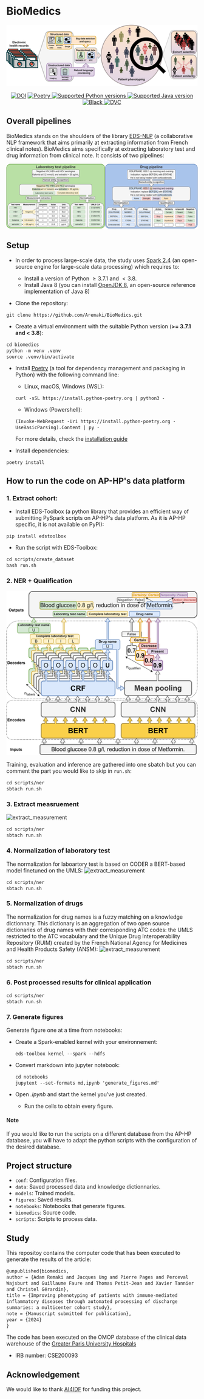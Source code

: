 # BioMedics

<div align="center">
    <img src="graphical_abstract.svg" alt="BioMedics">
<p align="center">
<a href="https://zenodo.org/badge/latestdoi/679397420"><img src="https://zenodo.org/badge/679397420.svg" alt="DOI"></a>
<a href="https://python-poetry.org/" target="_blank">
    <img src="https://img.shields.io/endpoint?url=https://python-poetry.org/badge/v0.json"
    alt="Poetry">
</a>
<a href="https://www.python.org/" target="_blank">
    <img src="https://img.shields.io/badge/python-%3E%3D%203.7.1%20%7C%20%3C%203.8-brightgreen" alt="Supported Python versions">
</a>
<a href="https://spark.apache.org/docs/2.4.8/" target="_blank">
    <img src="https://img.shields.io/badge/spark-2.4-brightgreen" alt="Supported Java version">
</a>
<a href="https://github.com/psf/black" target="_blank">
    <img src="https://img.shields.io/badge/code%20style-black-000000.svg" alt="Black">
</a>
    <a href="https://dvc.org" target="_blank">
    <img src="https://img.shields.io/badge/reproducibility-dvc-blue" alt="DVC">
</a>
</p>
</div>

## Overall pipelines

BioMedics stands on the shoulders of the library [EDS-NLP](https://github.com/aphp/edsnlp) (a collaborative NLP framework that aims primarily at extracting information from French clinical notes).
BioMedics aims specifically at extracting laboratory test and drug information from clinical note. It consists of two pipelines:

<img src="figures/overall_pipelines.svg" alt="overall_pipelines">


## Setup

- In order to process large-scale data, the study uses [Spark 2.4](https://spark.apache.org/docs/2.4.8/index.html) (an open-source engine for large-scale data processing) which requires to:

  - Install a version of Python $\geq 3.7.1$ and $< 3.8$.
  - Install Java 8 (you can install [OpenJDK 8](https://openjdk.org/projects/jdk8/), an open-source reference implementation of Java 8)

- Clone the repository:

```shell
git clone https://github.com/Aremaki/BioMedics.git
```

- Create a virtual environment with the suitable Python version (**>= 3.7.1 and < 3.8**):

```shell
cd biomedics
python -m venv .venv
source .venv/bin/activate
```

- Install [Poetry](https://python-poetry.org/) (a tool for dependency management and packaging in Python) with the following command line:
    - Linux, macOS, Windows (WSL):

    ```shell
    curl -sSL https://install.python-poetry.org | python3 -
    ```

    - Windows (Powershell):

    ```shell
    (Invoke-WebRequest -Uri https://install.python-poetry.org -UseBasicParsing).Content | py -
    ```

    For more details, check the [installation guide](https://python-poetry.org/docs/#installation)

- Install dependencies:

```shell
poetry install
```
## How to run the code on AP-HP's data platform

### 1. Extract cohort:

- Install EDS-Toolbox (a python library that provides an efficient way of submitting PySpark scripts on AP-HP's data platform. As it is AP-HP specific, it is not available on PyPI):

```shell
pip install edstoolbox
```

- Run the script with EDS-Toolbox:

```shell
cd scripts/create_dataset
bash run.sh
```

### 2. NER + Qualification

<img src="figures/ner_qualif_model.svg" alt="ner_qualif">

Training, evaluation and inference are gathered into one sbatch but you can comment the part you would like to skip in `run.sh`:

```shell
cd scripts/ner
sbtach run.sh
```

### 3. Extract measruement

<img src="figures/extract_measurment.svg" alt="extract_measurement">

```shell
cd scripts/ner
sbtach run.sh
```

### 4. Normalization of laboratory test

The normalization for laboartory test is based on CODER a BERT-based model finetuned on the UMLS:
<img src="figures/extract_measurment.svg" alt="extract_measurement">

```shell
cd scripts/ner
sbtach run.sh
```
### 5. Normalization of drugs

The normalization for drug names is a fuzzy matching on a knowledge dictionnary. This dictionary is an aggregation of two open source dictionaries of drug names with their corresponding ATC codes: the UMLS restricted to the ATC vocabulary and the Unique Drug Interoperability Repository (RUIM) created by the French National Agency for Medicines and Health Products Safety (ANSM):
<img src="figures/extract_measurment.svg" alt="extract_measurement">

```shell
cd scripts/ner
sbtach run.sh
```

### 6. Post processed results for clinical application

```shell
cd scripts/ner
sbtach run.sh
```

### 7. Generate figures

Generate figure one at a time from notebooks:

  - Create a Spark-enabled kernel with your environnement:

    ```shell
    eds-toolbox kernel --spark --hdfs
    ```

   - Convert markdown into jupyter notebook:

      ```shell
      cd notebooks
      jupytext --set-formats md,ipynb 'generate_figures.md'
      ```

   - Open *.ipynb* and start the kernel you've just created.
     - Run the cells to obtain every figure.

#### Note
If you would like to run the scripts on a different database from the AP-HP database, you will have to adapt the python scripts with the configuration of the desired database.
## Project structure

- `conf`: Configuration files.
- `data`: Saved processed data and knowledge dictionnaries.
- `models`: Trained models.
- `figures`: Saved results.
- `notebooks`: Notebooks that generate figures.
- `biomedics`: Source code.
- `scripts`: Scripts to process data.

## Study

This repositoy contains the computer code that has been executed to generate the results of the article:
```
@unpublished{biomedics,
author = {Adam Remaki and Jacques Ung and Pierre Pages and Perceval Wajsburt and Guillaume Faure and Thomas Petit-Jean and Xavier Tannier and Christel Gérardin},
title = {Improving phenotyping of patients with immune-mediated inflammatory diseases through automated processing of discharge summaries: a multicenter cohort study},
note = {Manuscript submitted for publication},
year = {2024}
}
```
The code has been executed on the OMOP database of the clinical data warehouse of the  <a href="https://eds.aphp.fr/" target="_blank">Greater Paris University Hospitals</a>

- IRB number: CSE200093

## Acknowledgement

We would like to thank [AI4IDF](https://ai4idf.fr/) for funding this project.

